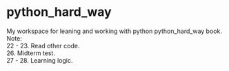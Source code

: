 # python_hard_way
My workspace for leaning and working with python python_hard_way book.<br />
Note:<br />
22 - 23. Read other code.<br />
26. Midterm test.<br />
27 - 28. Learning logic.<br />
